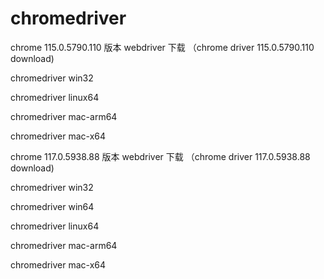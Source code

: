 # chromedriver
chrome  115.0.5790.110  版本 webdriver 下载 （chrome driver 115.0.5790.110 download)

chromedriver	win32

chromedriver	linux64

chromedriver	mac-arm64

chromedriver	mac-x64



chrome  117.0.5938.88 版本 webdriver 下载 （chrome driver 117.0.5938.88 download)

chromedriver	win32

chromedriver  win64

chromedriver	linux64

chromedriver	mac-arm64

chromedriver	mac-x64
